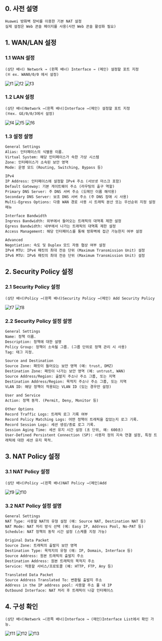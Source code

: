 ## 0. 사전 설명
```
Huawei 방화벽 장비를 이용한 기본 NAT 설정
실제 설정은 Web 콘솔 페이지를 사용(사전 Web 콘솔 활성화 필요)
```



## 1. WAN/LAN 설정
### 1.1 WAN 설정
```
(상단 배너) Network → (왼쪽 배너) Interface → (메인) 설정할 포트 지정
(※ ex. WAN0/0/0 에서 설정)
```
![f1](https://github.com/QubitSecurity/howto/blob/main/baremetal/Firewall/NAT%20Config/images/f1.png)
![f2](https://github.com/QubitSecurity/howto/blob/main/baremetal/Firewall/NAT%20Config/images/f2.png)
![f3](https://github.com/QubitSecurity/howto/blob/main/baremetal/Firewall/NAT%20Config/images/f3.png)

### 1.2 LAN 설정
```
(상단 배너)Network →(왼쪽 배너)Interface →(메인) 설정할 포트 지정 
(※ex. GE/0/0/3에서 설정)
```
![f4](https://github.com/QubitSecurity/howto/blob/main/baremetal/Firewall/NAT%20Config/images/f4.png)
![f5](https://github.com/QubitSecurity/howto/blob/main/baremetal/Firewall/NAT%20Config/images/f5.png)
![f6](https://github.com/QubitSecurity/howto/blob/main/baremetal/Firewall/NAT%20Config/images/f6.png)

### 1.3 설정 설명
```
General Settings 
Alias: 인터페이스의 식별용 이름.
Virtual System: 해당 인터페이스가 속한 가상 시스템
Zone: 인터페이스가 소속된 보안 영역
Mode: 운영 모드 (Routing, Switching, Bypass 등)

IPv4
IP Address: 인터페이스에 설정할 IPv4 주소 (서브넷 마스크 포함)
Default Gateway: 기본 게이트웨이 주소 (라우팅의 출구 역할)
Primary DNS Server: 주 DNS 서버 주소 (도메인 이름 해석용)
Secondary DNS Server: 보조 DNS 서버 주소 (주 DNS 장애 시 사용)
Multi-Egress Options: 다중 WAN 경로 사용 시 트래픽 분산 또는 우선순위 지정 설정 메뉴

Interface Bandwidth
Ingress Bandwidth: 외부에서 들어오는 트래픽의 대역폭 제한 설정
Egress Bandwidth: 내부에서 나가는 트래픽의 대역폭 제한 설정
Access Management: 해당 인터페이스를 통해 방화벽에 접근 가능한지 여부 설정

Advanced
Negotiation: 속도 및 Duplex 모드 자동 협상 여부 설정
IPv4 MTU: IPv4 패킷의 최대 전송 단위 (Maximum Transmission Unit) 설정
IPv6 MTU: IPv6 패킷의 최대 전송 단위 (Maximum Transmission Unit) 설정
```

## 2. Security Policy 설정
### 2.1 Security Policy 설정
```
(상단 배너)Policy →(왼쪽 배너)Security Policy →(메인) Add Security Policy
```
![f7](https://github.com/QubitSecurity/howto/blob/main/baremetal/Firewall/NAT%20Config/images/f7.png)
![f8](https://github.com/QubitSecurity/howto/blob/main/baremetal/Firewall/NAT%20Config/images/f8.png)

### 2.2 Security Policy 설정 설명
```
General Settings 
Name: 정책 이름.
Description: 정책에 대한 설명
Policy Group: 정책이 소속될 그룹. (그룹 단위로 정책 관리 시 사용)
Tag: 태그 지정. 

Source and Destination
Source Zone: 패킷이 들어오는 보안 영역 (예: trust, DMZ)
Destination Zone: 패킷이 나가는 보안 영역 (예: untrust, WAN)
Source Address/Region: 출발지 주소나 주소 그룹, 또는 지역
Destination Address/Region: 목적지 주소나 주소 그룹, 또는 지역
VLAN ID: 해당 정책이 적용되는 VLAN ID (있는 경우만 설정)

User and Service
Action: 정책 동작. (Permit, Deny, Monitor 등)

Other Options
Record Traffic Logs: 트래픽 로그 기록 여부
Record Policy Matching Logs: 어떤 정책이 트래픽을 잡았는지 로그 기록.
Record Session Logs: 세션 생성/종료 로그 기록.
Session Aging Time: 세션 유지 시간 설정 (초 단위, 예: 600초)
User-Defined Persistent Connection (SP): 사용자 정의 지속 연결 설정, 특정 트래픽에 대한 세션 유지 목적.

```


## 3. NAT Policy 설정
### 3.1 NAT Policy 설정
```
(상단 배너)Policy →(왼쪽 배너)NAT Policy →(메인)Add
```
![f9](https://github.com/QubitSecurity/howto/blob/main/baremetal/Firewall/NAT%20Config/images/f9.png)
![f10](https://github.com/QubitSecurity/howto/blob/main/baremetal/Firewall/NAT%20Config/images/f10.png)
### 3.2 NAT Policy 설정 설명
```
General Settings 
NAT Type: 사용할 NAT의 유형 설정 (예: Source NAT, Destination NAT 등)
NAT Mode: NAT 처리 방식 선택 (예: Easy IP, Address Pool, No-PAT 등)
Schedule: NAT 정책의 동작 시간 설정 (스케줄 지정 가능)

Original Data Packet 
Source Zone: 트래픽의 출발지 보안 영역
Destination Type: 목적지의 유형 (예: IP, Domain, Interface 등)
Source Address: 원본 트래픽의 출발지 주소
Destination Address: 원본 트래픽의 목적지 주소
Service: 적용할 서비스/프로토콜 (예: HTTP, FTP, Any 등)

Translated Data Packet 
Source Address Translated To: 변환될 출발지 주소
Address in the IP address pool: 사용할 주소 풀 내 IP
Outbound Interface: NAT 처리 후 트래픽이 나갈 인터페이스
```



## 4. 구성 확인
```
(상단 배너)Network →(왼쪽 배너)Interface → (메인)Interface List에서 확인 가능.
```
![f11](https://github.com/QubitSecurity/howto/blob/main/baremetal/Firewall/NAT%20Config/images/f11.png)
![f12](https://github.com/QubitSecurity/howto/blob/main/baremetal/Firewall/NAT%20Config/images/f12.png)
![f13](https://github.com/QubitSecurity/howto/blob/main/baremetal/Firewall/NAT%20Config/images/f13.png)

